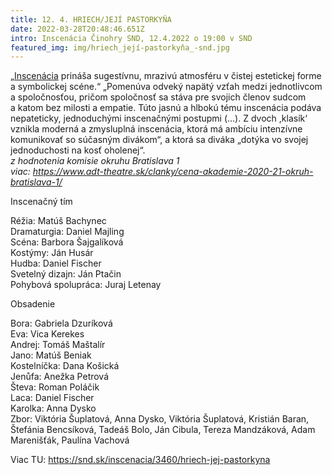```yaml
---
title: 12. 4. HRIECH/JEJÍ PASTORKYŇA
date: 2022-03-28T20:48:46.651Z
intro: Inscenácia Činohry SND, 12.4.2022 o 19:00 v SND
featured_img: img/hriech_její-pastorkyňa_-snd.jpg
---
```

„[Inscenácia](https://snd.sk/inscenacia/3460/hriech-jej-pastorkyna) prináša sugestívnu, mrazivú atmosféru v čistej estetickej forme a symbolickej scéne.“ „Pomenúva odveký napätý vzťah medzi jednotlivcom a spoločnosťou, pričom spoločnosť sa stáva pre svojich členov sudcom a katom bez milosti a empatie. Túto jasnú a hlbokú tému inscenácia podáva nepateticky, jednoduchými inscenačnými postupmi (…). Z dvoch ,klasík‘ vznikla moderná a zmysluplná inscenácia, ktorá má ambíciu intenzívne komunikovať so súčasným divákom“, a ktorá sa diváka „dotýka vo svojej jednoduchosti na kosť oholenej“.\
*z hodnotenia komisie okruhu Bratislava 1*\
*viac: https://www.adt-theatre.sk/clanky/cena-akademie-2020-21-okruh-bratislava-1/*

Inscenačný tím

Réžia: Matúš Bachynec\
Dramaturgia: Daniel Majling\
Scéna: Barbora Šajgalíková\
Kostýmy: Ján Husár\
Hudba: Daniel Fischer\
Svetelný dizajn: Ján Ptačin\
Pohybová spolupráca: Juraj Letenay

Obsadenie

Bora: Gabriela Dzuríková\
Eva: Vica Kerekes\
Andrej: Tomáš Maštalír\
Jano: Matúš Beniak\
Kostelníčka: Dana Košická\
Jenůfa: Anežka Petrová\
Števa: Roman Poláčik\
Laca: Daniel Fischer\
Karolka: Anna Dysko\
Zbor: Viktória Šuplatová, Anna Dysko, Viktória Šuplatová, Kristián Baran, Štefánia Bencsíková, Tadeáš Bolo, Ján Cibula, Tereza Mandzáková, Adam Marenišťák, Paulína Vachová

Viac TU: https://snd.sk/inscenacia/3460/hriech-jej-pastorkyna